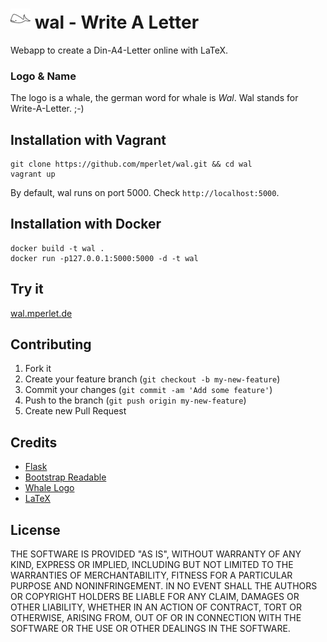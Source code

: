 # ![Alt text](static/img/whale_fav.png "Write a Letter") wal - Write A Letter

Webapp to create a Din-A4-Letter online with LaTeX.

### Logo & Name
The logo is a whale, the german word for whale is *Wal*.
Wal stands for Write-A-Letter. ;-)


## Installation with Vagrant

```
git clone https://github.com/mperlet/wal.git && cd wal
vagrant up
```
By default, wal runs on port 5000. Check `http://localhost:5000`.

## Installation with Docker

```
docker build -t wal .
docker run -p127.0.0.1:5000:5000 -d -t wal
```

## Try it

[wal.mperlet.de](http://wal.mperlet.de/ "Write A Letter")

## Contributing
1. Fork it
2. Create your feature branch (`git checkout -b my-new-feature`)
3. Commit your changes (`git commit -am 'Add some feature'`)
4. Push to the branch (`git push origin my-new-feature`)
5. Create new Pull Request

## Credits

* [Flask](http://flask.pocoo.org/)
* [Bootstrap Readable](http://bootswatch.com/readable/)
* [Whale Logo](http://pixabay.com/de/blau-skizze-silhouette-cartoon-36713/)
* [LaTeX](http://www.latex-project.org/)

## License
THE SOFTWARE IS PROVIDED "AS IS", WITHOUT WARRANTY OF ANY KIND, EXPRESS OR IMPLIED, INCLUDING BUT NOT LIMITED TO THE WARRANTIES OF MERCHANTABILITY, FITNESS FOR A PARTICULAR PURPOSE AND NONINFRINGEMENT. IN NO EVENT SHALL THE AUTHORS OR COPYRIGHT HOLDERS BE LIABLE FOR ANY CLAIM, DAMAGES OR OTHER LIABILITY, WHETHER IN AN ACTION OF CONTRACT, TORT OR OTHERWISE, ARISING FROM, OUT OF OR IN CONNECTION WITH THE SOFTWARE OR THE USE OR OTHER DEALINGS IN THE SOFTWARE.
